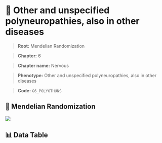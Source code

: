 # 🧪 Other and unspecified polyneuropathies, also in other diseases

> **Root:** Mendelian Randomization

> **Chapter:** 6  

> **Chapter name:** Nervous

> **Phenotype:** Other and unspecified polyneuropathies, also in other diseases  

> **Code:** `G6_POLYOTHUNS`

## 🧬 Mendelian Randomization  

<img src="/MR/Figures/Forward/G6_POLYOTHUNS.png"/>

## 📊 Data Table

<CsvTableMRF src="/MR/Data/Forward/G6_POLYOTHUNS.csv"/>
